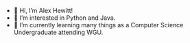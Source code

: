 - 👋 Hi, I’m Alex Hewitt!
- 👀 I’m interested in Python and Java.
- 🌱 I’m currently learning many things as a Computer Science Undergraduate attending WGU.

<!---
hewittaj/hewittaj is a ✨ special ✨ repository because its `README.md` (this file) appears on your GitHub profile.
You can click the Preview link to take a look at your changes.
--->
